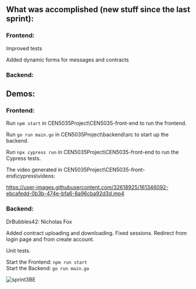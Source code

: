 ## What was accomplished (new stuff since the last sprint):

### Frontend:

Improved tests

Added dynamic forms for messages and contracts

### Backend:

## Demos:

### Frontend:

Run ```npm start``` in CEN5035Project\CEN5035-front-end to run the frontend.

Run ```go run main.go``` in CEN5035Project\backend\src to start up the backend.

Run ```npx cypress run``` in CEN5035Project\CEN5035-front-end to run the Cypress tests.

The video generated in CEN5035Project\CEN5035-front-end\cypress\videos:


https://user-images.githubusercontent.com/32618925/161346092-ebcafedd-0b3b-474e-bfa6-8a96cba92d3d.mp4



### Backend:
DrBubbles42: Nicholas Fox



Added contract uploading and downloading. Fixed sessions. Redirect from login page and from create account.

Unit tests.

Start the Frontend: ```npm run start```   
Start the Backend: ```go run main.go```

![sprint3BE](https://user-images.githubusercontent.com/25064175/161361184-0072a022-e9bd-4a44-ba50-0f09d3bf06c7.gif)
